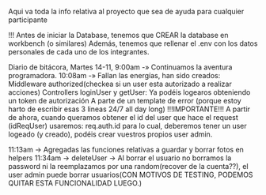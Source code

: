 Aqui va toda la info relativa al proyecto que sea de ayuda para cualquier participante

!!! Antes de iniciar la Database, tenemos que CREAR la database en workbench (o similares)
Además, tenemos que rellenar el .env con los datos personales de cada uno de los integrantes.

Diario de bitácora, Martes 14-11, 9:00am -» Continuamos la aventura programadora.
10:08am -» Fallan las energías, han sido creados: Middleware authorized(checkea si un user esta autorizado a realizar acciones)
Controllers loginUser y getUser: Ya podéis logearos obteniendo un token de autorización
A parte de un template de error (porque estoy harto de escribir esas 3 lineas 24/7 all day long)
!!!IMPORTANTE!!!
A partir de ahora, cuando queramos obtener el id del user que hace el request (idReqUser) usaremos: req.auth.id
para lo cual, deberemos tener un user logeado (y creado), podéis crear vuestros propios user admin.

11:13am -> Agregadas las funciones relativas a guardar y borrar fotos en helpers
11:34am -> deleteUser -> Al borrar el usuario no borramos la password ni la reemplazamos por una random(recover de la cuenta??),
el user admin puede borrar usuarios(CON MOTIVOS DE TESTING, PODEMOS QUITAR ESTA FUNCIONALIDAD LUEGO.)
